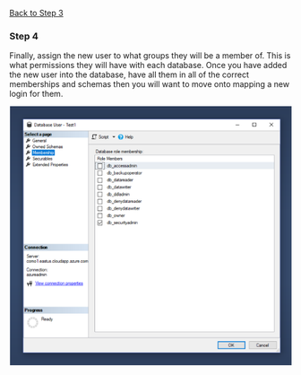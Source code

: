 [Back to Step 3](/Step3.md/)

### Step 4

Finally, assign the new user to what groups they will be a member of. This is what permissions they will
have with each database. Once you have added the new user into the database, have all them in all of the correct
memberships and schemas then you will want to move onto mapping a new login for them.

![alt text](https://github.com/djwwx7/Final-Project-IT-Tutorial/blob/master/step4.PNG "Step 4 Picture")
